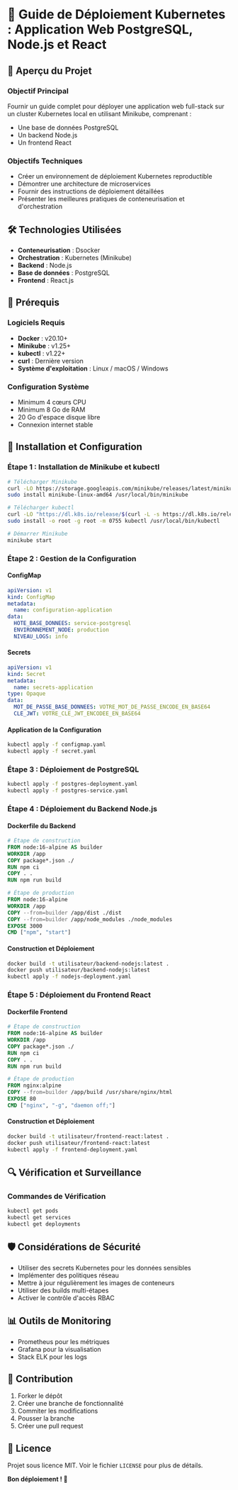 # 🚢 Guide de Déploiement Kubernetes : Application Web PostgreSQL, Node.js et React

## 📘 Aperçu du Projet

### Objectif Principal

Fournir un guide complet pour déployer une application web full-stack sur un cluster Kubernetes local en utilisant Minikube, comprenant :

- Une base de données PostgreSQL
- Un backend Node.js
- Un frontend React

### Objectifs Techniques

- Créer un environnement de déploiement Kubernetes reproductible
- Démontrer une architecture de microservices
- Fournir des instructions de déploiement détaillées
- Présenter les meilleures pratiques de conteneurisation et d'orchestration

## 🛠 Technologies Utilisées

- **Conteneurisation** : Dsocker
- **Orchestration** : Kubernetes (Minikube)
- **Backend** : Node.js
- **Base de données** : PostgreSQL
- **Frontend** : React.js

## 🔧 Prérequis

### Logiciels Requis

- **Docker** : v20.10+
- **Minikube** : v1.25+
- **kubectl** : v1.22+
- **curl** : Dernière version
- **Système d'exploitation** : Linux / macOS / Windows

### Configuration Système

- Minimum 4 cœurs CPU
- Minimum 8 Go de RAM
- 20 Go d'espace disque libre
- Connexion internet stable

## 🚀 Installation et Configuration

### Étape 1 : Installation de Minikube et kubectl

```bash
# Télécharger Minikube
curl -LO https://storage.googleapis.com/minikube/releases/latest/minikube-linux-amd64
sudo install minikube-linux-amd64 /usr/local/bin/minikube

# Télécharger kubectl
curl -LO "https://dl.k8s.io/release/$(curl -L -s https://dl.k8s.io/release/stable.txt)/bin/linux/amd64/kubectl"
sudo install -o root -g root -m 0755 kubectl /usr/local/bin/kubectl

# Démarrer Minikube
minikube start
```

### Étape 2 : Gestion de la Configuration

#### ConfigMap

```yaml
apiVersion: v1
kind: ConfigMap
metadata:
  name: configuration-application
data:
  HOTE_BASE_DONNEES: service-postgresql
  ENVIRONNEMENT_NODE: production
  NIVEAU_LOGS: info
```

#### Secrets

```yaml
apiVersion: v1
kind: Secret
metadata:
  name: secrets-application
type: Opaque
data:
  MOT_DE_PASSE_BASE_DONNEES: VOTRE_MOT_DE_PASSE_ENCODE_EN_BASE64
  CLE_JWT: VOTRE_CLE_JWT_ENCODEE_EN_BASE64
```

#### Application de la Configuration

```bash
kubectl apply -f configmap.yaml
kubectl apply -f secret.yaml
```

### Étape 3 : Déploiement de PostgreSQL

```bash
kubectl apply -f postgres-deployment.yaml
kubectl apply -f postgres-service.yaml
```

### Étape 4 : Déploiement du Backend Node.js

#### Dockerfile du Backend

```dockerfile
# Étape de construction
FROM node:16-alpine AS builder
WORKDIR /app
COPY package*.json ./
RUN npm ci
COPY . .
RUN npm run build

# Étape de production
FROM node:16-alpine
WORKDIR /app
COPY --from=builder /app/dist ./dist
COPY --from=builder /app/node_modules ./node_modules
EXPOSE 3000
CMD ["npm", "start"]
```

#### Construction et Déploiement

```bash
docker build -t utilisateur/backend-nodejs:latest .
docker push utilisateur/backend-nodejs:latest
kubectl apply -f nodejs-deployment.yaml
```

### Étape 5 : Déploiement du Frontend React

#### Dockerfile Frontend

```dockerfile
# Étape de construction
FROM node:16-alpine AS builder
WORKDIR /app
COPY package*.json ./
RUN npm ci
COPY . .
RUN npm run build

# Étape de production
FROM nginx:alpine
COPY --from=builder /app/build /usr/share/nginx/html
EXPOSE 80
CMD ["nginx", "-g", "daemon off;"]
```

#### Construction et Déploiement

```bash
docker build -t utilisateur/frontend-react:latest .
docker push utilisateur/frontend-react:latest
kubectl apply -f frontend-deployment.yaml
```

## 🔍 Vérification et Surveillance

### Commandes de Vérification

```bash
kubectl get pods
kubectl get services
kubectl get deployments
```

## 🛡️ Considérations de Sécurité

- Utiliser des secrets Kubernetes pour les données sensibles
- Implémenter des politiques réseau
- Mettre à jour régulièrement les images de conteneurs
- Utiliser des builds multi-étapes
- Activer le contrôle d'accès RBAC

## 📊 Outils de Monitoring

- Prometheus pour les métriques
- Grafana pour la visualisation
- Stack ELK pour les logs

## 🤝 Contribution

1. Forker le dépôt
2. Créer une branche de fonctionnalité
3. Commiter les modifications
4. Pousser la branche
5. Créer une pull request

## 📄 Licence

Projet sous licence MIT. Voir le fichier `LICENSE` pour plus de détails.

**Bon déploiement ! 🚀**

